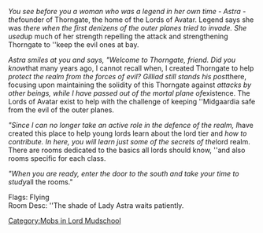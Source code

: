 *You see before you a woman who was a legend in her own time - Astra -
the*founder of Thorngate, the home of the Lords of Avatar. Legend says
she was *there when the first denizens of the outer planes tried to
invade. She used*up much of her strength repelling the attack and
strengthening Thorngate to ''keep the evil ones at bay.

*Astra smiles at you and says, "Welcome to Thorngate, friend. Did you
know*that many years ago, I cannot recall when, I created Thorngate to
help *protect the realm from the forces of evil? Gilliad still stands
his post*there, focusing upon maintaining the solidity of this Thorngate
against *attacks by other beings, while I have passed out of the mortal
plane of*existence. The Lords of Avatar exist to help with the challenge
of keeping ''Midgaardia safe from the evil of the outer planes.

*"Since I can no longer take an active role in the defence of the realm,
I*have created this place to help young lords learn about the lord tier
and *how to contribute. In here, you will learn just some of the secrets
of the*lord realm. There are rooms dedicated to the basics all lords
should know, ''and also rooms specific for each class.

*"When you are ready, enter the door to the south and take your time to
study*all the rooms."

Flags: Flying  
Room Desc: ''The shade of Lady Astra waits patiently.  

[Category:Mobs in Lord
Mudschool](Category:Mobs_in_Lord_Mudschool "wikilink")
